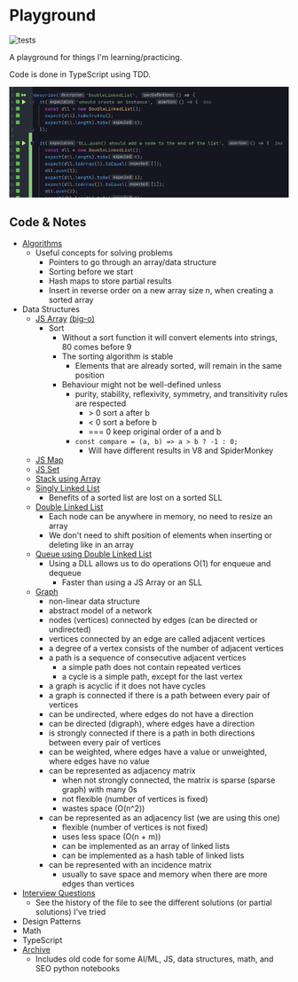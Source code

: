 # Playground

![tests](https://github.com/PabloRosales/playground/actions/workflows/node.js.yml/badge.svg)

A playground for things I'm learning/practicing.

Code is done in TypeScript using TDD.

![Screenshot](./screenshot.png)

## Code & Notes

* [Algorithms](src/tests/algos)
  * Useful concepts for solving problems
    * Pointers to go through an array/data structure
    * Sorting before we start
    * Hash maps to store partial results
    * Insert in reverse order on a new array size n, when creating a sorted array
* Data Structures
  * [JS Array](src/tests/data-structures/arrays.test.ts) [(big-o)](src/tests/data-structures/array.big-o.test.ts)
    * Sort
      * Without a sort function it will convert elements into strings, 80 comes before 9
      * The sorting algorithm is stable
        * Elements that are already sorted, will remain in the same position
      * Behaviour might not be well-defined unless
        * purity, stability, reflexivity, symmetry, and transitivity rules are respected
          * \> 0	sort a after b
          *  < 0	sort a before b
          *  === 0	keep original order of a and b
        * `const compare = (a, b) => a > b ? -1 : 0;`
          * Will have different results in V8 and SpiderMonkey
  * [JS Map](src/tests/data-structures/map.test.ts)
  * [JS Set](src/tests/data-structures/set.test.ts)
  * [Stack using Array](src/tests/data-structures/stack.test.ts)
  * [Singly Linked List](src/tests/data-structures/singly-linked-list.test.ts)
    * Benefits of a sorted list are lost on a sorted SLL
  * [Double Linked List](src/tests/data-structures/double-linked-list.test.ts)
    * Each node can be anywhere in memory, no need to resize an array
    * We don't need to shift position of elements when inserting or deleting like in an array
  * [Queue using Double Linked List](src/tests/data-structures/queue-with-dll.test.ts)
    * Using a DLL allows us to do operations O(1) for enqueue and dequeue
      * Faster than using a JS Array or an SLL
  * [Graph](src/tests/data-structures/undirected-graph.test.ts)
    * non-linear data structure
    * abstract model of a network
    * nodes (vertices) connected by edges (can be directed or undirected)
    * vertices connected by an edge are called adjacent vertices
    * a degree of a vertex consists of the number of adjacent vertices
    * a path is a sequence of consecutive adjacent vertices
      * a simple path does not contain repeated vertices
      * a cycle is a simple path, except for the last vertex
    * a graph is acyclic if it does not have cycles
    * a graph is connected if there is a path between every pair of vertices
    * can be undirected, where edges do not have a direction
    * can be directed (digraph), where edges have a direction
    * is strongly connected if there is a path in both directions between every pair of vertices
    * can be weighted, where edges have a value or unweighted, where edges have no value
    * can be represented as adjacency matrix
      * when not strongly connected, the matrix is sparse (sparse graph) with many 0s
      * not flexible (number of vertices is fixed)
      * wastes space (O(n^2))
    * can be represented as an adjacency list (we are using this one)
      * flexible (number of vertices is not fixed)
      * uses less space (O(n + m))
      * can be implemented as an array of linked lists
      * can be implemented as a hash table of linked lists
    * can be represented with an incidence matrix
      * usually to save space and memory when there are more edges than vertices
* [Interview Questions](src/tests/interview-questions)
  * See the history of the file to see the different solutions (or partial solutions) I've tried
* Design Patterns
* Math
* TypeScript
* [Archive](https://github.com/PabloRosales/playground/tree/a34ae4ab7b077816caeb972e93844c05bb6f2ef8/archive/pre-2022)
  * Includes old code for some AI/ML, JS, data structures, math, and SEO python notebooks
